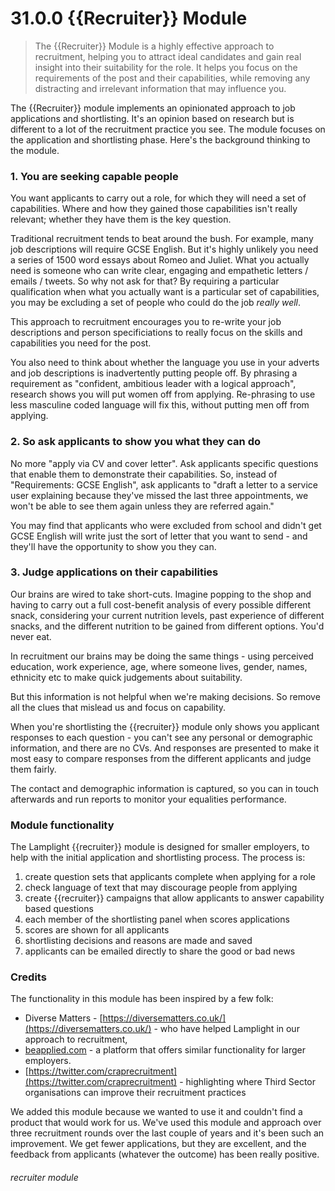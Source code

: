 # 31.0.0 {{Recruiter}} Module

> The {{Recruiter}} Module is a highly effective approach to recruitment, helping you to attract ideal candidates and gain real insight into their suitability for the role. It helps you focus on the requirements of the post and their capabilities, while removing any distracting and irrelevant information that may influence you.

The {{Recruiter}} module implements an opinionated approach to job applications and shortlisting. 
It's an opinion based on research but is different to a lot of the recruitment practice you see.
The module focuses on the application and shortlisting phase. Here's the background thinking to the module.

### 1. You are seeking capable people

You want applicants to carry out a role, for which they will need a set of capabilities.
Where and how they gained those capabilities isn't really relevant; whether they have them is the 
key question.

Traditional recruitment tends to beat around the bush.  For example, many job descriptions will require
GCSE English.  But it's highly unlikely you need a series of 1500 word essays about Romeo and Juliet.
What you actually need is someone who can write clear, engaging and empathetic letters / emails / tweets.
So why not ask for that?  By requiring a particular qualification when what you actually want is a particular
set of capabilities, you may be excluding a set of people who could do the job *really well*.

This approach to recruitment encourages you to re-write your job descriptions and person specificiations
to really focus on the skills and capabilities you need for the post.

You also need to think about whether the language you use in your adverts and job descriptions is 
inadvertently putting people off.  By phrasing a requirement as "confident, ambitious leader with a logical approach",
research shows you will put women off from applying.  Re-phrasing to use less masculine coded language will fix this, 
without putting men off from applying.

### 2. So ask applicants to show you what they can do

No more "apply via CV and cover letter". Ask applicants specific questions that enable them to demonstrate
their capabilities.  So, instead of "Requirements: GCSE English", ask applicants to 
"draft a letter to a service user explaining because they've missed the last three appointments, we won't be 
able to see them again unless they are referred again."

You may find that applicants who were excluded from school and didn't get GCSE English will write 
just the sort of letter that you want to send - and they'll have the opportunity to show you they can.


### 3. Judge applications on their capabilities

Our brains are wired to take short-cuts.  Imagine popping to the shop and having to carry out a full
cost-benefit analysis of every possible different snack, considering your current nutrition levels,
past experience of different snacks, and the different nutrition to be gained from different options.
You'd never eat.

In recruitment our brains may be doing the same things - using perceived education, work experience, age, 
where someone lives, gender, names, ethnicity etc to make quick judgements about suitability.

But this information is not helpful when we're making decisions.  So remove all the clues that mislead us and focus on capability.

When you're shortlisting the {{recruiter}} module only shows you applicant responses to each question - you 
can't see any personal or demographic information, and there are no CVs.  And responses are presented
to make it most easy to compare responses from the different applicants and judge them fairly.

The contact and demographic information is captured, so you can in touch afterwards and run reports
to monitor your equalities performance.


### Module functionality

The Lamplight {{recruiter}} module is designed for smaller employers, to help with the initial
application and shortlisting process.  The process is:

 1. create question sets that applicants complete when applying for a role
 2. check language of text that may discourage people from applying
 3. create {{recruiter}} campaigns that allow applicants to answer capability based questions
 4. each member of the shortlisting panel when scores applications
 5. scores are shown for all applicants
 6. shortlisting decisions and reasons are made and saved
 7. applicants can be emailed directly to share the good or bad news


### Credits

The functionality in this module has been inspired by a few folk:
- Diverse Matters - [https://diversematters.co.uk/](https://diversematters.co.uk/) - who have helped Lamplight in our approach to 
recruitment,
- [beapplied.com](beapplied.com) - a platform that offers similar functionality for larger employers.
- [https://twitter.com/craprecruitment](https://twitter.com/craprecruitment) - highlighting where Third Sector organisations 
can improve their recruitment practices

We added this module because we wanted to use it and couldn't find a product that would work
for us.  We've used this module and approach over three recruitment rounds over the last couple
of years and it's been such an improvement.  We get fewer applications, but they are excellent,
and the feedback from applicants (whatever the outcome) has been really positive.


###### recruiter module
